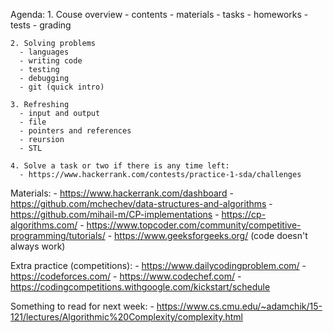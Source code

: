Agenda:
	1. Couse overview
	  - contents
	  - materials
	  - tasks
	  - homeworks
	  - tests
	  - grading

	2. Solving problems
	  - languages
	  - writing code
	  - testing
	  - debugging
	  - git (quick intro)

	3. Refreshing
	  - input and output
	  - file
	  - pointers and references
	  - reursion
	  - STL
	  
	4. Solve a task or two if there is any time left:
	  - https://www.hackerrank.com/contests/practice-1-sda/challenges

Materials:
	- https://www.hackerrank.com/dashboard
	- https://github.com/mchechev/data-structures-and-algorithms
	- https://github.com/mihail-m/CP-implementations
	- https://cp-algorithms.com/
	- https://www.topcoder.com/community/competitive-programming/tutorials/
	- https://www.geeksforgeeks.org/ (code doesn't always work)

Extra practice (competitions):
    - https://www.dailycodingproblem.com/
	- https://codeforces.com/
	- https://www.codechef.com/
	- https://codingcompetitions.withgoogle.com/kickstart/schedule

Something to read for next week:
	- https://www.cs.cmu.edu/~adamchik/15-121/lectures/Algorithmic%20Complexity/complexity.html